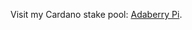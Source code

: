 Visit my Cardano stake pool: [Adaberry Pi](https://pool.adaberrypi.com/ 'helping heal humanity & Mother Earth').
